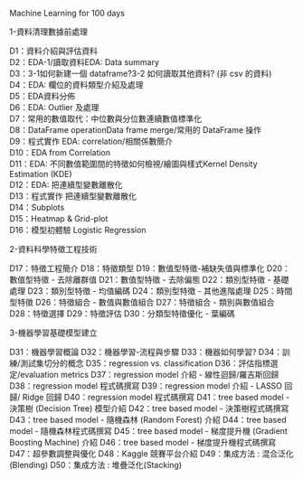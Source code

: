 Machine Learning for 100 days



1-資料清理數據前處理

D1：資料介紹與評估資料  
D2：EDA-1/讀取資料EDA: Data summary  
D3：3-1如何新建一個 dataframe?3-2 如何讀取其他資料? (非 csv 的資料)  
D4：EDA: 欄位的資料類型介紹及處理  
D5：EDA資料分佈  
D6：EDA: Outlier 及處理  
D7：常用的數值取代：中位數與分位數連續數值標準化  
D8：DataFrame operationData frame merge/常用的 DataFrame 操作  
D9：程式實作 EDA: correlation/相關係數簡介  
D10：EDA from Correlation  
D11：EDA: 不同數值範圍間的特徵如何檢視/繪圖與樣式Kernel Density Estimation (KDE)  
D12：EDA: 把連續型變數離散化  
D13：程式實作 把連續型變數離散化  
D14：Subplots  
D15：Heatmap & Grid-plot  
D16：模型初體驗 Logistic Regression  


2-資料科學特徵工程技術

D17：特徵工程簡介
D18：特徵類型
D19：數值型特徵-補缺失值與標準化
D20：數值型特徵 - 去除離群值
D21：數值型特徵 - 去除偏態
D22：類別型特徵 - 基礎處理
D23：類別型特徵 - 均值編碼
D24：類別型特徵 - 其他進階處理
D25：時間型特徵
D26：特徵組合 - 數值與數值組合
D27：特徵組合 - 類別與數值組合
D28：特徵選擇
D29：特徵評估
D30：分類型特徵優化 - 葉編碼


3-機器學習基礎模型建立



D31：機器學習概論
D32：機器學習-流程與步驟
D33：機器如何學習?
D34：訓練/測試集切分的概念
D35：regression vs. classification
D36：評估指標選定/evaluation metrics
D37：regression model 介紹 - 線性迴歸/羅吉斯回歸
D38：regression model 程式碼撰寫
D39：regression model 介紹 - LASSO 回歸/ Ridge 回歸
D40：regression model 程式碼撰寫
D41：tree based model - 決策樹 (Decision Tree) 模型介紹
D42：tree based model - 決策樹程式碼撰寫
D43：tree based model - 隨機森林 (Random Forest) 介紹
D44：tree based model - 隨機森林程式碼撰寫
D45：tree based model - 梯度提升機 (Gradient Boosting Machine) 介紹
D46：tree based model - 梯度提升機程式碼撰寫
D47：超參數調整與優化
D48：Kaggle 競賽平台介紹
D49：集成方法 : 混合泛化(Blending)
D50：集成方法 : 堆疊泛化(Stacking)
